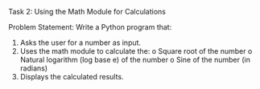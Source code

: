 Task 2: Using the Math Module for Calculations
 
Problem Statement: Write a Python program that:
1.   Asks the user for a number as input.
2.   Uses the math module to calculate the:
    o   Square root of the number
    o   Natural logarithm (log base e) of the number
    o   Sine of the number (in radians)
3.   Displays the calculated results.
